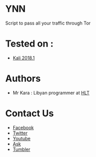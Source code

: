 # YNN
Script to pass all your traffic through Tor

# Tested on :
* [Kali 2018.1](https://www.kali.org/)

# Authors
* Mr Kara : Libyan programmer at [HLT](https://www.facebook.com/hackerlibya100/) 

# Contact Us
* [Facebook](https://www.facebook.com/hackerlibya100/) 
* [Twitter](https://twitter.com/MrKaraLy)
* [Youtube](https://www.youtube.com/c/HackerAlnofaliaLy)
* [Ask](https://ask.fm/mrkaraly)
* [Tumbler](http://mrkaraly.tumblr.com/)
